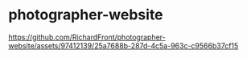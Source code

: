 # photographer-website


https://github.com/RichardFront/photographer-website/assets/97412139/25a7688b-287d-4c5a-963c-c9566b37cf15


